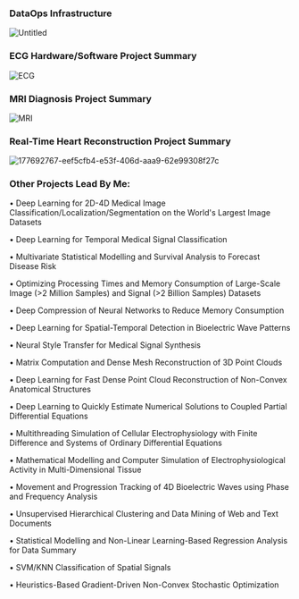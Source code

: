 ### DataOps Infrastructure
![Untitled](https://user-images.githubusercontent.com/29684281/177953243-ce2aa807-e5f8-4e35-be15-0ea5d35e8642.png)

### ECG Hardware/Software Project Summary
![ECG](https://user-images.githubusercontent.com/29684281/177692165-cdd8e43d-3228-4a3c-8d9c-9d0222fe3365.png)

### MRI Diagnosis Project Summary
![MRI](https://user-images.githubusercontent.com/29684281/177692548-36d8e68d-fa8d-4297-862f-d038a76f5c2c.png)

### Real-Time Heart Reconstruction Project Summary
![177692767-eef5cfb4-e53f-406d-aaa9-62e99308f27c](https://user-images.githubusercontent.com/29684281/177692892-f2ed0473-e564-468c-b2c3-3d6773db98cd.png)

### Other Projects Lead By Me:

•	Deep Learning for 2D-4D Medical Image Classification/Localization/Segmentation on the World's Largest Image Datasets

•	Deep Learning for Temporal Medical Signal Classification

•	Multivariate Statistical Modelling and Survival Analysis to Forecast Disease Risk

•	Optimizing Processing Times and Memory Consumption of Large-Scale Image (>2 Million Samples) and Signal (>2 Billion Samples) Datasets

•	Deep Compression of Neural Networks to Reduce Memory Consumption

•	Deep Learning for Spatial-Temporal Detection in Bioelectric Wave Patterns

•	Neural Style Transfer for Medical Signal Synthesis

•	Matrix Computation and Dense Mesh Reconstruction of 3D Point Clouds

•	Deep Learning for Fast Dense Point Cloud Reconstruction of Non-Convex Anatomical Structures

•	Deep Learning to Quickly Estimate Numerical Solutions to Coupled Partial Differential Equations

•	Multithreading Simulation of Cellular Electrophysiology with Finite Difference and Systems of Ordinary Differential Equations

•	Mathematical Modelling and Computer Simulation of Electrophysiological Activity in Multi-Dimensional Tissue

•	Movement and Progression Tracking of 4D Bioelectric Waves using Phase and Frequency Analysis

•	Unsupervised Hierarchical Clustering and Data Mining of Web and Text Documents

•	Statistical Modelling and Non-Linear Learning-Based Regression Analysis for Data Summary

•	SVM/KNN Classification of Spatial Signals

•	Heuristics-Based Gradient-Driven Non-Convex Stochastic Optimization
